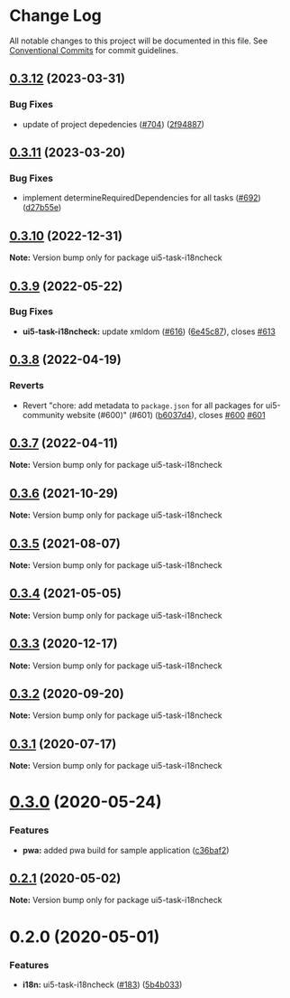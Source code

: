 # Change Log

All notable changes to this project will be documented in this file.
See [Conventional Commits](https://conventionalcommits.org) for commit guidelines.

## [0.3.12](https://github.com/ui5-community/ui5-ecosystem-showcase/compare/ui5-task-i18ncheck@0.3.11...ui5-task-i18ncheck@0.3.12) (2023-03-31)


### Bug Fixes

* update of project depedencies ([#704](https://github.com/ui5-community/ui5-ecosystem-showcase/issues/704)) ([2f94887](https://github.com/ui5-community/ui5-ecosystem-showcase/commit/2f94887d736e1dde8063de36f8d2ea6584dddc95))





## [0.3.11](https://github.com/ui5-community/ui5-ecosystem-showcase/compare/ui5-task-i18ncheck@0.3.10...ui5-task-i18ncheck@0.3.11) (2023-03-20)


### Bug Fixes

* implement determineRequiredDependencies for all tasks ([#692](https://github.com/ui5-community/ui5-ecosystem-showcase/issues/692)) ([d27b55e](https://github.com/ui5-community/ui5-ecosystem-showcase/commit/d27b55e5bd2ad95336bdad8f4f07cd0e10ac2ca2))





## [0.3.10](https://github.com/ui5-community/ui5-ecosystem-showcase/compare/ui5-task-i18ncheck@0.3.9...ui5-task-i18ncheck@0.3.10) (2022-12-31)

**Note:** Version bump only for package ui5-task-i18ncheck

## [0.3.9](https://github.com/ui5-community/ui5-ecosystem-showcase/compare/ui5-task-i18ncheck@0.3.8...ui5-task-i18ncheck@0.3.9) (2022-05-22)

### Bug Fixes

- **ui5-task-i18ncheck:** update xmldom ([#616](https://github.com/ui5-community/ui5-ecosystem-showcase/issues/616)) ([6e45c87](https://github.com/ui5-community/ui5-ecosystem-showcase/commit/6e45c87172c366b6933c4a9b66cfee82af6d2d62)), closes [#613](https://github.com/ui5-community/ui5-ecosystem-showcase/issues/613)

## [0.3.8](https://github.com/ui5-community/ui5-ecosystem-showcase/compare/ui5-task-i18ncheck@0.3.7...ui5-task-i18ncheck@0.3.8) (2022-04-19)

### Reverts

- Revert "chore: add metadata to `package.json` for all packages for ui5-community website (#600)" (#601) ([b6037d4](https://github.com/ui5-community/ui5-ecosystem-showcase/commit/b6037d4d397275ad2d83e7f18415c45a878c76bf)), closes [#600](https://github.com/ui5-community/ui5-ecosystem-showcase/issues/600) [#601](https://github.com/ui5-community/ui5-ecosystem-showcase/issues/601)

## [0.3.7](https://github.com/ui5-community/ui5-ecosystem-showcase/compare/ui5-task-i18ncheck@0.3.6...ui5-task-i18ncheck@0.3.7) (2022-04-11)

**Note:** Version bump only for package ui5-task-i18ncheck

## [0.3.6](https://github.com/ui5-community/ui5-ecosystem-showcase/compare/ui5-task-i18ncheck@0.3.5...ui5-task-i18ncheck@0.3.6) (2021-10-29)

**Note:** Version bump only for package ui5-task-i18ncheck

## [0.3.5](https://github.com/ui5-community/ui5-ecosystem-showcase/compare/ui5-task-i18ncheck@0.3.4...ui5-task-i18ncheck@0.3.5) (2021-08-07)

**Note:** Version bump only for package ui5-task-i18ncheck

## [0.3.4](https://github.com/ui5-community/ui5-ecosystem-showcase/compare/ui5-task-i18ncheck@0.3.3...ui5-task-i18ncheck@0.3.4) (2021-05-05)

**Note:** Version bump only for package ui5-task-i18ncheck

## [0.3.3](https://github.com/petermuessig/ui5-ecosystem-showcase/compare/ui5-task-i18ncheck@0.3.2...ui5-task-i18ncheck@0.3.3) (2020-12-17)

**Note:** Version bump only for package ui5-task-i18ncheck

## [0.3.2](https://github.com/petermuessig/ui5-ecosystem-showcase/compare/ui5-task-i18ncheck@0.3.1...ui5-task-i18ncheck@0.3.2) (2020-09-20)

**Note:** Version bump only for package ui5-task-i18ncheck

## [0.3.1](https://github.com/petermuessig/ui5-ecosystem-showcase/compare/ui5-task-i18ncheck@0.3.0...ui5-task-i18ncheck@0.3.1) (2020-07-17)

**Note:** Version bump only for package ui5-task-i18ncheck

# [0.3.0](https://github.com/petermuessig/ui5-ecosystem-showcase/compare/ui5-task-i18ncheck@0.2.1...ui5-task-i18ncheck@0.3.0) (2020-05-24)

### Features

- **pwa:** added pwa build for sample application ([c36baf2](https://github.com/petermuessig/ui5-ecosystem-showcase/commit/c36baf24ed93e4e3634374c7ddcd426b8818876f))

## [0.2.1](https://github.com/petermuessig/ui5-ecosystem-showcase/compare/ui5-task-i18ncheck@0.2.0...ui5-task-i18ncheck@0.2.1) (2020-05-02)

**Note:** Version bump only for package ui5-task-i18ncheck

# 0.2.0 (2020-05-01)

### Features

- **i18n:** ui5-task-i18ncheck ([#183](https://github.com/petermuessig/ui5-ecosystem-showcase/issues/183)) ([5b4b033](https://github.com/petermuessig/ui5-ecosystem-showcase/commit/5b4b033f8b7bdd57f9d1a93045740b55747b1611))
